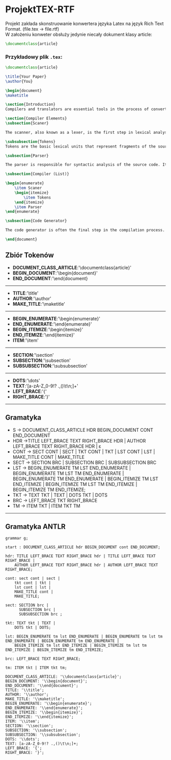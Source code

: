 # ProjektTEX-RTF
Projekt zakłada skonstruowanie konwertera języka Latex na język Rich Text Format. (file.tex -> file.rtf) \
W założeniu konweter obsłuży jedynie niecały dokument klasy article:
```tex
\documentclass{article}
```
### Przykładowy plik ```.tex```:

```tex
\documentclass{article}

\title{Your Paper}
\author{You}

\begin{document}
\maketitle

\section{Introduction}
Compilers and translators are essential tools in the process of converting source code from one programming language to another or to a lower level of abstraction, such as machine code. The basic components of a compiler include a scanner, parser, and code generator.

\section{Compiler Elements}
\subsection{Scaner}

The scanner, also known as a lexer, is the first step in lexical analysis. Its task is to divide the stream of characters into tokens. Tokens are the smallest semantic units in a programming language, such as identifiers, numbers, special characters, etc. The scanner also removes whitespace and comments that do not have semantic significance for the compiler.

\subsubsection{Tokens}
Tokens are the basic lexical units that represent fragments of the source code. They can be identifiers, keywords, operators, numbers, special characters, etc. Each token has a semantic value and type.

\subsection{Parser}

The parser is responsible for syntactic analysis of the source code. Its job is to check whether the sequence of tokens generated by the scanner conforms to the correct structure of the programming language. The parser creates a parse tree or an abstract syntax tree (AST), which represents the hierarchical structure of the source code grammar.

\subsection{Compiler (List)}

\begin{enumerate}
    \item Scaner
    \begin{itemize}
        \item Tokens
    \end{itemize}
    \item Parser
\end{enumerate}

\subsection{Code Generator}

The code generator is often the final step in the compilation process. Based on the syntactic analysis of the source code, the code generator produces equivalent code in the target language. This means it converts the AST into the resulting code that can be executed on the target platform.

\end{document}
```


## Zbiór Tokenów
+ __DOCUMENT_CLASS_ARTICLE__:'\documentclass{article}'
+ __BEGIN_DOCUMENT__:'\begin{document}'
+ __END_DOCUMENT__:'\end{document}
---
+ __TITLE__:'\title'
+ __AUTHOR__:'\author'
+ __MAKE_TITLE__:'\maketitle'
---
+ __BEGIN_ENUMERATE__:'\begin{enumerate}'
+ __END_ENUMERATE__:'\end{enumerate}'
+ __BEGIN_ITEMIZE__:'\begin{itemize}'
+ __END_ITEMIZE__:'\end{itemize}'
+ __ITEM__:'\item'
---
+ __SECTION__:'\section'
+ __SUBSECTION__:'\subsection'
+ __SUBSUBSECTION__:'\subsubsection'
---
+ __DOTS__:'\dots'
+ __TEXT__:'[a-zA-Z_0-9!? .,()\t\n;]+'
+ __LEFT_BRACE__:'{'
+ __RIGHT_BRACE__:'}'

---
## Gramatyka

+ S -> DOCUMENT_CLASS_ARTICLE HDR BEGIN_DOCUMENT CONT END_DOCUMENT
+ HDR ->TITLE LEFT_BRACE TEXT RIGHT_BRACE HDR | AUTHOR LEFT_BRACE TEXT RIGHT_BRACE HDR | ε
+ CONT -> SECT CONT | SECT | TKT CONT | TKT | LST CONT | LST | MAKE_TITLE CONT | MAKE_TITLE
+ SECT -> SECTION BRC | SUBSECTION BRC | SUBSUBSECTION BRC
+ LST -> BEGIN_ENUMERATE TM LST END_ENUMERATE | BEGIN_ENUMERATE TM LST TM END_ENUMERATE | BEGIN_ENUMERATE TM END_ENUMERATE |
      BEGIN_ITEMIZE TM LST END_ITEMIZE | BEGIN_ITEMIZE TM LST TM END_ITEMIZE | BEGIN_ITEMIZE TM END_ITEMIZE;
+ TKT -> TEXT TKT | TEXT | DOTS TKT | DOTS
+ BRC -> LEFT_BRACE TKT RIGHT_BRACE
+ TM -> ITEM TKT | ITEM TKT TM

---
## Gramatyka ANTLR

```g4
grammar g;

start : DOCUMENT_CLASS_ARTICLE hdr BEGIN_DOCUMENT cont END_DOCUMENT;

hdr: TITLE LEFT_BRACE TEXT RIGHT_BRACE hdr | TITLE LEFT_BRACE TEXT RIGHT_BRACE |
    AUTHOR LEFT_BRACE TEXT RIGHT_BRACE hdr | AUTHOR LEFT_BRACE TEXT RIGHT_BRACE;

cont: sect cont | sect |
    tkt cont | tkt |
    lst cont | lst |
    MAKE_TITLE cont |
    MAKE_TITLE;

sect: SECTION brc |
      SUBSECTION brc |
      SUBSUBSECTION brc ;

tkt: TEXT tkt | TEXT |
    DOTS tkt | DOTS;

lst: BEGIN_ENUMERATE tm lst END_ENUMERATE | BEGIN_ENUMERATE tm lst tm END_ENUMERATE | BEGIN_ENUMERATE tm END_ENUMERATE |
    BEGIN_ITEMIZE tm lst END_ITEMIZE | BEGIN_ITEMIZE tm lst tm END_ITEMIZE | BEGIN_ITEMIZE tm END_ITEMIZE;

brc: LEFT_BRACE TEXT RIGHT_BRACE;

tm: ITEM tkt | ITEM tkt tm;

DOCUMENT_CLASS_ARTICLE: '\\documentclass{article}';
BEGIN_DOCUMENT: '\\begin{document}';
END_DOCUMENT: '\\end{document}';
TITLE: '\\title';
AUTHOR: '\\author';
MAKE_TITLE: '\\maketitle';
BEGIN_ENUMERATE: '\\begin{enumerate}';
END_ENUMERATE: '\\end{enumerate}';
BEGIN_ITEMIZE: '\\begin{itemize}';
END_ITEMIZE: '\\end{itemize}';
ITEM: '\\item';
SECTION: '\\section';
SUBSECTION: '\\subsection';
SUBSUBSECTION: '\\subsubsection';
DOTS: '\\dots';
TEXT: [a-zA-Z_0-9!? .,()\t\n;]+;
LEFT_BRACE: '{';
RIGHT_BRACE: '}';
```






